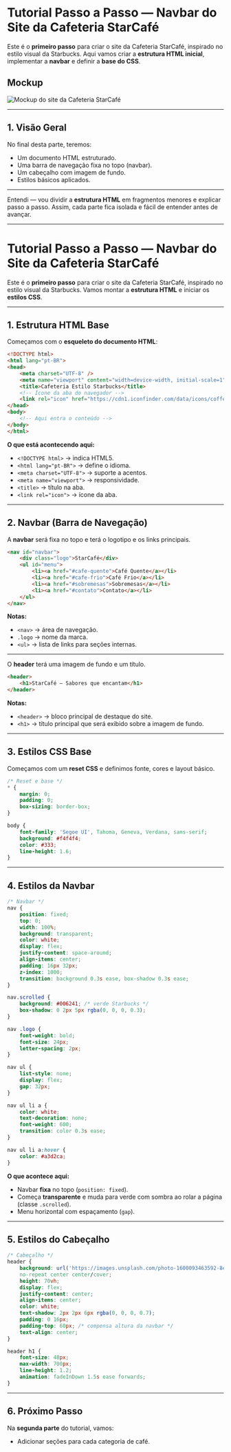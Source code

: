 # **Tutorial Passo a Passo — Navbar do Site da Cafeteria StarCafé**

Este é o **primeiro passo** para criar o site da Cafeteria StarCafé, inspirado no estilo visual da Starbucks.
Aqui vamos criar a **estrutura HTML inicial**, implementar a **navbar** e definir a **base do CSS**.

## Mockup

![Mockup do site da Cafeteria StarCafé](img/mockup.png)

---

## **1. Visão Geral**

No final desta parte, teremos:

* Um documento HTML estruturado.
* Uma barra de navegação fixa no topo (navbar).
* Um cabeçalho com imagem de fundo.
* Estilos básicos aplicados.

---

Entendi — vou dividir a **estrutura HTML** em fragmentos menores e explicar passo a passo.
Assim, cada parte fica isolada e fácil de entender antes de avançar.

---

# **Tutorial Passo a Passo — Navbar do Site da Cafeteria StarCafé**

Este é o **primeiro passo** para criar o site da Cafeteria StarCafé, inspirado no estilo visual da Starbucks.
Vamos montar a **estrutura HTML** e iniciar os **estilos CSS**.

---

## **1. Estrutura HTML Base**

Começamos com o **esqueleto do documento HTML**:

```html
<!DOCTYPE html>
<html lang="pt-BR">
<head>
    <meta charset="UTF-8" />
    <meta name="viewport" content="width=device-width, initial-scale=1" />
    <title>Cafeteria Estilo Starbucks</title>
    <!-- Ícone da aba do navegador -->
    <link rel="icon" href="https://cdn1.iconfinder.com/data/icons/coffee-163/128/Hot_green_Coffee-512.png" type="image/png" />
</head>
<body>
    <!-- Aqui entra o conteúdo -->
</body>
</html>
```

**O que está acontecendo aqui:**

* `<!DOCTYPE html>` → indica HTML5.
* `<html lang="pt-BR">` → define o idioma.
* `<meta charset="UTF-8">` → suporte a acentos.
* `<meta name="viewport">` → responsividade.
* `<title>` → título na aba.
* `<link rel="icon">` → ícone da aba.

---

## **2. Navbar (Barra de Navegação)**

A **navbar** será fixa no topo e terá o logotipo e os links principais.

```html
<nav id="navbar">
    <div class="logo">StarCafé</div>
    <ul id="menu">
        <li><a href="#cafe-quente">Café Quente</a></li>
        <li><a href="#cafe-frio">Café Frio</a></li>
        <li><a href="#sobremesas">Sobremesas</a></li>
        <li><a href="#contato">Contato</a></li>
    </ul>
</nav>
```

**Notas:**

* `<nav>` → área de navegação.
* `.logo` → nome da marca.
* `<ul>` → lista de links para seções internas.

---

O **header** terá uma imagem de fundo e um título.

```html
<header>
    <h1>StarCafé — Sabores que encantam</h1>
</header>
```

**Notas:**

* `<header>` → bloco principal de destaque do site.
* `<h1>` → título principal que será exibido sobre a imagem de fundo.

---

## **3. Estilos CSS Base**

Começamos com um **reset CSS** e definimos fonte, cores e layout básico.

```css
/* Reset e base */
* {
    margin: 0;
    padding: 0;
    box-sizing: border-box;
}

body {
    font-family: 'Segoe UI', Tahoma, Geneva, Verdana, sans-serif;
    background: #f4f4f4;
    color: #333;
    line-height: 1.6;
}
```

---

## **4. Estilos da Navbar**

```css
/* Navbar */
nav {
    position: fixed;
    top: 0;
    width: 100%;
    background: transparent;
    color: white;
    display: flex;
    justify-content: space-around;
    align-items: center;
    padding: 16px 32px;
    z-index: 1000;
    transition: background 0.3s ease, box-shadow 0.3s ease;
}

nav.scrolled {
    background: #006241; /* verde Starbucks */
    box-shadow: 0 2px 5px rgba(0, 0, 0, 0.3);
}

nav .logo {
    font-weight: bold;
    font-size: 24px;
    letter-spacing: 2px;
}

nav ul {
    list-style: none;
    display: flex;
    gap: 32px;
}

nav ul li a {
    color: white;
    text-decoration: none;
    font-weight: 600;
    transition: color 0.3s ease;
}

nav ul li a:hover {
    color: #a3d2ca;
}
```

**O que acontece aqui:**

* Navbar **fixa** no topo (`position: fixed`).
* Começa **transparente** e muda para verde com sombra ao rolar a página (classe `.scrolled`).
* Menu horizontal com espaçamento (`gap`).

---

## **5. Estilos do Cabeçalho**

```css
/* Cabeçalho */
header {
    background: url('https://images.unsplash.com/photo-1600093463592-8e36ae95ef56?q=80&w=1170&auto=format&fit=crop&ixlib=rb-4.1.0') 
    no-repeat center center/cover;
    height: 70vh;
    display: flex;
    justify-content: center;
    align-items: center;
    color: white;
    text-shadow: 2px 2px 6px rgba(0, 0, 0, 0.7);
    padding: 0 16px;
    padding-top: 60px; /* compensa altura da navbar */
    text-align: center;
}

header h1 {
    font-size: 48px;
    max-width: 700px;
    line-height: 1.2;
    animation: fadeInDown 1.5s ease forwards;
}
```

---

## **6. Próximo Passo**

Na **segunda parte** do tutorial, vamos:

* Adicionar seções para cada categoria de café.